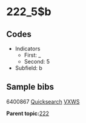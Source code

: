 # 222\_5$b

## Codes

-   Indicators
    -   First: \_
    -   Second: 5
-   Subfield: b

## Sample bibs

6400867 [Quicksearch](https://search.library.yale.edu/catalog/6400867) [VXWS](http://prodorbis.library.yale.edu:7014/vxws/GetHoldingsService?bibId=6400867)

**Parent topic:**[222](../../tags/222/222.md)

